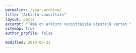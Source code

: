 ```yaml
---
permalink: /year-archive/
title: "Arkisto vuosittain"
layout: posts
excerpt: "Tämä on arkisto vuosittaisia viestejä varten."
sitemap: true
author_profile: false

modified: 2019-05-31
---
```


